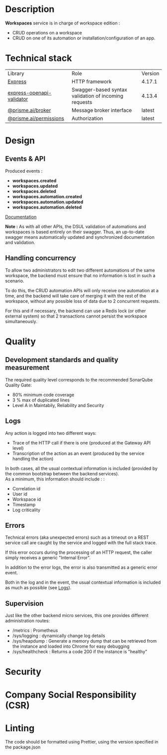 # Description

**Workspaces** service is in charge of workspace edition :  
- CRUD operations on a workspace  
- CRUD on one of its automation or installation/configuration of an app.

# Technical stack

<table>
  <tr>
    <td>Library</td>
    <td>Role</td>
    <td>Version</td>
  </tr>

  <tr>
    <td>
      <a href="https://github.com/expressjs/express" target="_blank">Express</a>
    </td>
    <td>HTTP framework</td>
    <td>4.17.1</td>
  </tr>

  <tr>
    <td>
      <a href="https://github.com/cdimascio/express-openapi-validator" target="_blank">express-openapi-validator</a>
    </td>
    <td>Swagger-based syntax validation of incoming requests</td>
    <td>4.13.4</td>
  </tr>

  <tr>
    <td>
      <a href="https://gitlab.com/prisme.ai/prisme.ai/-/tree/main/packages/broker" target="_blank">
        @prisme.ai/broker
      </a>    
    </td>
    <td>Message broker interface</td>
    <td>latest</td>
  </tr>

  <tr>
    <td>
      <a href="https://gitlab.com/prisme.ai/prisme.ai/-/tree/main/packages/permissions" target="_blank">
        @prisme.ai/permissions
      </a>        
    </td>
    <td>Authorization</td>
    <td>latest</td>
  </tr>  
</table>

# Design

## Events & API

Produced events :

- **workspaces.created**
- **workspaces.updated**
- **workspaces.deleted**
- **workspaces.automation.created**
- **workspaces.automation.updated**
- **workspaces.automation.deleted**

[Documentation](/api)

**Note :** As with all other APIs, the DSUL validation of automations and workspaces is based entirely on their swagger. Thus, an up-to-date swagger means automatically updated and synchronized documentation and validation.

## Handling concurrency

To allow two administrators to edit two different automations of the same workspace, the backend must ensure that no information is lost in such a scenario.

To do this, the CRUD automation APIs will only receive one automation at a time, and the backend will take care of merging it with the rest of the workspace, without any possible loss of data due to 2 concurrent requests.

For this and if necessary, the backend can use a Redis lock (or other external system) so that 2 transactions cannot persist the workspace simultaneously.

# Quality

## Development standards and quality measurement

The required quality level corresponds to the recommended SonarQube Quality Gate:

- 80% minimum code coverage
- 3 % max of duplicated lines
- Level A in Maintabily, Reliability and Security


## Logs

Any action is logged into two different ways:

- Trace of the HTTP call if there is one (produced at the Gateway API level)
- Transcription of the action as an event (produced by the service handling the action)

In both cases, all the usual contextual information is included (provided by the common bootstrap between the backend services).  
As a minimum, this information should include : :

- Correlation id
- User id
- Workspace id
- Timestamp
- Log criticality

## Errors

Technical errors (aka unexpected errors) such as a timeout on a REST service call are caught by the service and logged with the full stack trace. 

If this error occurs during the processing of an HTTP request, the caller simply receives a generic "Internal Error".

In addition to the error logs, the error is also transmitted as a generic error event.

Both in the log and in the event, the usual contextual information is included as much as possible (see [Logs](#logs)).
## Supervision

Just like the other backend micro services, this one provides different administration routes:

- /metrics : Prometheus
- /sys/logging : dynamically change log details
- /sys/heapdump : Generate a memory dump that can be retrieved from the instance and loaded into Chrome for easy debugging
- /sys/healthcheck : Returns a code 200 if the instance is "healthy"

# Security

# Company Social Responsibility (CSR)

# Linting

The code should be formatted using Prettier, using the version specified in the package.json

